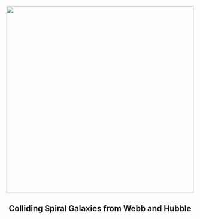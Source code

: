 
<p align="center"><img src="https://apod.nasa.gov/apod/image/2501/CollidingGalaxies_WebbHubble_1080.jpg" width="500" height="500"></p>
<h2 align="center"> Colliding Spiral Galaxies from Webb and Hubble </h2>
